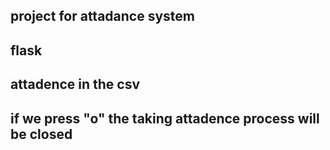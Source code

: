 ## project for attadance system
## flask
## attadence  in the csv    
## if we press "o" the taking attadence process will be closed 




